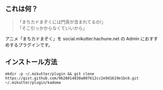## これは何？

> 「まちカドまぞくには門真が含まれてるの!」  
> 「そこ引っかからなくていいから」

アニメ「まちカドまぞく」を social.mikutter.hachune.net の Admin におすすめするプラグインです。

## インストール方法

```
mkdir -p ~/.mikutter/plugin && git clone https://gist.github.com/9628014830a007612cc2e9d1619e1bc6.git ~/.mikutter/plugin/kadoma
```
